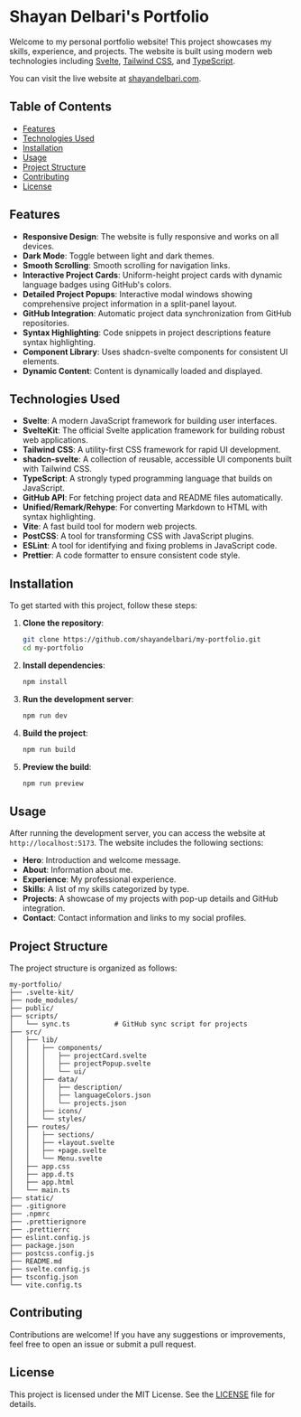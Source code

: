 # Shayan Delbari's Portfolio

Welcome to my personal portfolio website! This project showcases my skills, experience, and projects. The website is built using modern web technologies including [Svelte](https://svelte.dev/), [Tailwind CSS](https://tailwindcss.com/), and [TypeScript](https://www.typescriptlang.org/).

You can visit the live website at [shayandelbari.com](https://shayandelbari.com).

## Table of Contents

- [Features](#features)
- [Technologies Used](#technologies-used)
- [Installation](#installation)
- [Usage](#usage)
- [Project Structure](#project-structure)
- [Contributing](#contributing)
- [License](#license)

## Features

- **Responsive Design**: The website is fully responsive and works on all devices.
- **Dark Mode**: Toggle between light and dark themes.
- **Smooth Scrolling**: Smooth scrolling for navigation links.
- **Interactive Project Cards**: Uniform-height project cards with dynamic language badges using GitHub's colors.
- **Detailed Project Popups**: Interactive modal windows showing comprehensive project information in a split-panel layout.
- **GitHub Integration**: Automatic project data synchronization from GitHub repositories.
- **Syntax Highlighting**: Code snippets in project descriptions feature syntax highlighting.
- **Component Library**: Uses shadcn-svelte components for consistent UI elements.
- **Dynamic Content**: Content is dynamically loaded and displayed.

## Technologies Used

- **Svelte**: A modern JavaScript framework for building user interfaces.
- **SvelteKit**: The official Svelte application framework for building robust web applications.
- **Tailwind CSS**: A utility-first CSS framework for rapid UI development.
- **shadcn-svelte**: A collection of reusable, accessible UI components built with Tailwind CSS.
- **TypeScript**: A strongly typed programming language that builds on JavaScript.
- **GitHub API**: For fetching project data and README files automatically.
- **Unified/Remark/Rehype**: For converting Markdown to HTML with syntax highlighting.
- **Vite**: A fast build tool for modern web projects.
- **PostCSS**: A tool for transforming CSS with JavaScript plugins.
- **ESLint**: A tool for identifying and fixing problems in JavaScript code.
- **Prettier**: A code formatter to ensure consistent code style.

## Installation

To get started with this project, follow these steps:

1. **Clone the repository**:

   ```bash
   git clone https://github.com/shayandelbari/my-portfolio.git
   cd my-portfolio
   ```

2. **Install dependencies**:

   ```bash
   npm install
   ```

3. **Run the development server**:

   ```bash
   npm run dev
   ```

4. **Build the project**:

   ```bash
   npm run build
   ```

5. **Preview the build**:

   ```bash
   npm run preview
   ```

## Usage

After running the development server, you can access the website at `http://localhost:5173`. The website includes the following sections:

- **Hero**: Introduction and welcome message.
- **About**: Information about me.
- **Experience**: My professional experience.
- **Skills**: A list of my skills categorized by type.
- **Projects**: A showcase of my projects with pop-up details and GitHub integration.
- **Contact**: Contact information and links to my social profiles.

## Project Structure

The project structure is organized as follows:

```plaintext
my-portfolio/
├── .svelte-kit/
├── node_modules/
├── public/
├── scripts/
│   └── sync.ts           # GitHub sync script for projects
├── src/
│   ├── lib/
│   │   ├── components/
│   │   │   ├── projectCard.svelte
│   │   │   ├── projectPopup.svelte
│   │   │   └── ui/
│   │   ├── data/
│   │   │   ├── description/
│   │   │   ├── languageColors.json
│   │   │   └── projects.json
│   │   ├── icons/
│   │   └── styles/
│   ├── routes/
│   │   ├── sections/
│   │   ├── +layout.svelte
│   │   ├── +page.svelte
│   │   └── Menu.svelte
│   ├── app.css
│   ├── app.d.ts
│   ├── app.html
│   └── main.ts
├── static/
├── .gitignore
├── .npmrc
├── .prettierignore
├── .prettierrc
├── eslint.config.js
├── package.json
├── postcss.config.js
├── README.md
├── svelte.config.js
├── tsconfig.json
└── vite.config.ts
```

## Contributing

Contributions are welcome! If you have any suggestions or improvements, feel free to open an issue or submit a pull request.

## License

This project is licensed under the MIT License. See the [LICENSE](LICENSE) file for details.
